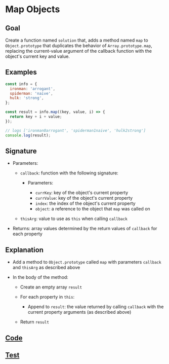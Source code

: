 # Map Objects

## Goal

Create a function named `solution` that, adds a method named `map` to `Object.prototype` that duplicates the behavior of `Array.prototype.map`, replacing the current-value argument of the callback function with the object's current key and value.

## Examples

```js
const info = {
  ironman: 'arrogant',
  spiderman: 'naive',
  hulk: 'strong',
};

const result = info.map((key, value, i) => {
  return key + i + value;
});

// logs ['ironman0arrogant', 'spiderman1naive', 'hulk2strong']
console.log(result);
```

## Signature

- Parameters:

  - `callback`: function with the following signature:

    - Parameters:

      - `currKey`: key of the object's current property
      - `currValue`: key of the object's current property
      - `index`: the index of the object's current property
      - `object`: a reference to the object that `map` was called on

  - `thisArg`: value to use as `this` when calling `callback`

- Returns: array values determined by the return values of `callback` for each property

## Explanation

- Add a method to `Object.prototype` called `map` with parameters `callback` and `thisArg` as described above
- In the body of the method:

  - Create an empty array `result`
  - For each property in `this`:

    - Append to `result`: the value returned by calling `callback` with the current property arguments (as described above)

  - Return `result`

## [Code](index.js)

## [Test](index.test.js)
